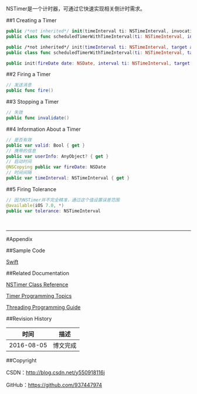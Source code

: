 NSTimer是一个计时器，可通过它快速实现相关倒计时需求。

##1 Creating a Timer

```swift
public /*not inherited*/ init(timeInterval ti: NSTimeInterval, invocation: NSInvocation, repeats yesOrNo: Bool)
public class func scheduledTimerWithTimeInterval(ti: NSTimeInterval, invocation: NSInvocation, repeats yesOrNo: Bool) -> NSTimer

public /*not inherited*/ init(timeInterval ti: NSTimeInterval, target aTarget: AnyObject, selector aSelector: Selector, userInfo: AnyObject?, repeats yesOrNo: Bool)
public class func scheduledTimerWithTimeInterval(ti: NSTimeInterval, target aTarget: AnyObject, selector aSelector: Selector, userInfo: AnyObject?, repeats yesOrNo: Bool) -> NSTimer

public init(fireDate date: NSDate, interval ti: NSTimeInterval, target t: AnyObject, selector s: Selector, userInfo ui: AnyObject?, repeats rep: Bool)
```

##2 Firing a Timer

```swift
// 发送消息
public func fire()
```

##3 Stopping a Timer

```swift
// 失效
public func invalidate()
```

##4 Information About a Timer

```swift
// 是否有效
public var valid: Bool { get }
// 携带的信息
public var userInfo: AnyObject? { get }
// 启动时间
@NSCopying public var fireDate: NSDate
// 时间间隔
public var timeInterval: NSTimeInterval { get }
```

##5 Firing Tolerance

```swift
// 因为NSTimer并不完全精准，通过这个值设置误差范围
@available(iOS 7.0, *)
public var tolerance: NSTimeInterval
```

&#160;

----------

#Appendix

##Sample Code

[Swift](https://github.com/937447974/Swift)

##Related Documentation

[NSTimer Class Reference](https://developer.apple.com/library/ios/documentation/Cocoa/Reference/Foundation/Classes/NSTimer_Class/index.html)

[Timer Programming Topics](https://developer.apple.com/library/ios/documentation/Cocoa/Conceptual/Timers/Timers.html)

[Threading Programming Guide](https://developer.apple.com/library/ios/documentation/Cocoa/Conceptual/Multithreading/Introduction/Introduction.html)

##Revision History

| 时间 | 描述 |
| ---- | ---- |
| 2016-08-05 | 博文完成 |

##Copyright

CSDN：http://blog.csdn.net/y550918116j

GitHub：https://github.com/937447974